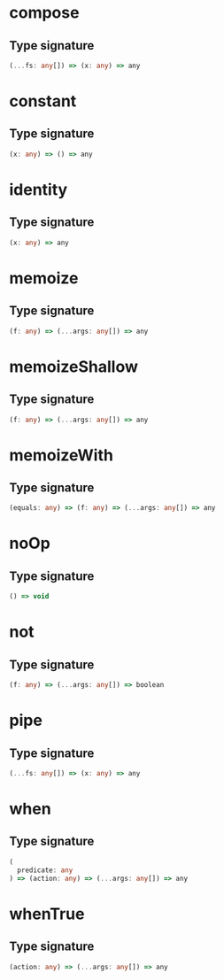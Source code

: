 # compose

## Type signature

<!-- prettier-ignore-start -->
```typescript
(...fs: any[]) => (x: any) => any
```
<!-- prettier-ignore-end -->

# constant

## Type signature

<!-- prettier-ignore-start -->
```typescript
(x: any) => () => any
```
<!-- prettier-ignore-end -->

# identity

## Type signature

<!-- prettier-ignore-start -->
```typescript
(x: any) => any
```
<!-- prettier-ignore-end -->

# memoize

## Type signature

<!-- prettier-ignore-start -->
```typescript
(f: any) => (...args: any[]) => any
```
<!-- prettier-ignore-end -->

# memoizeShallow

## Type signature

<!-- prettier-ignore-start -->
```typescript
(f: any) => (...args: any[]) => any
```
<!-- prettier-ignore-end -->

# memoizeWith

## Type signature

<!-- prettier-ignore-start -->
```typescript
(equals: any) => (f: any) => (...args: any[]) => any
```
<!-- prettier-ignore-end -->

# noOp

## Type signature

<!-- prettier-ignore-start -->
```typescript
() => void
```
<!-- prettier-ignore-end -->

# not

## Type signature

<!-- prettier-ignore-start -->
```typescript
(f: any) => (...args: any[]) => boolean
```
<!-- prettier-ignore-end -->

# pipe

## Type signature

<!-- prettier-ignore-start -->
```typescript
(...fs: any[]) => (x: any) => any
```
<!-- prettier-ignore-end -->

# when

## Type signature

<!-- prettier-ignore-start -->
```typescript
(
  predicate: any
) => (action: any) => (...args: any[]) => any
```
<!-- prettier-ignore-end -->

# whenTrue

## Type signature

<!-- prettier-ignore-start -->
```typescript
(action: any) => (...args: any[]) => any
```
<!-- prettier-ignore-end -->
